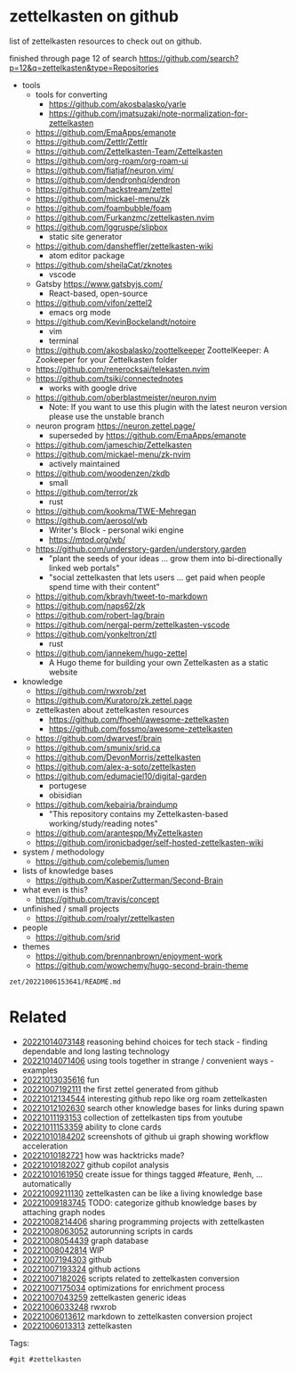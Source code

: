 # zettelkasten on github

list of zettelkasten resources to check out on github.

finished through page 12 of search https://github.com/search?p=12&q=zettelkasten&type=Repositories

- tools
    - tools for converting
        - https://github.com/akosbalasko/yarle
        - https://github.com/jmatsuzaki/note-normalization-for-zettelkasten
    - https://github.com/EmaApps/emanote
    - https://github.com/Zettlr/Zettlr
    - https://github.com/Zettelkasten-Team/Zettelkasten
    - https://github.com/org-roam/org-roam-ui
    - https://github.com/fiatjaf/neuron.vim/
    - https://github.com/dendronhq/dendron
    - https://github.com/hackstream/zettel
    - https://github.com/mickael-menu/zk
    - https://github.com/foambubble/foam
    - https://github.com/Furkanzmc/zettelkasten.nvim
    - https://github.com/lggruspe/slipbox
        - static site generator
    - https://github.com/dansheffler/zettelkasten-wiki
        - atom editor package
    - https://github.com/sheilaCat/zknotes
        - vscode
    - Gatsby https://www.gatsbyjs.com/
        - React-based, open-source
    - https://github.com/vifon/zettel2
        - emacs org mode
    - https://github.com/KevinBockelandt/notoire
        - vim
        - terminal
    - https://github.com/akosbalasko/zoottelkeeper ZoottelKeeper: A Zookeeper for your Zettelkasten folder
    - https://github.com/renerocksai/telekasten.nvim
    - https://github.com/tsiki/connectednotes
        - works with google drive
    - https://github.com/oberblastmeister/neuron.nvim
        - Note: If you want to use this plugin with the latest neuron version please use the unstable branch
    - neuron program https://neuron.zettel.page/
        - superseded by https://github.com/EmaApps/emanote
    - https://github.com/jameschip/Zettelkasten
    - https://github.com/mickael-menu/zk-nvim
        - actively maintained
    - https://github.com/woodenzen/zkdb
        - small
    - https://github.com/terror/zk
        - rust
    - https://github.com/kookma/TWE-Mehregan
    - https://github.com/aerosol/wb
        - Writer's Block - personal wiki engine
        - https://mtod.org/wb/
    - https://github.com/understory-garden/understory.garden
        - "plant the seeds of your ideas ... grow them into bi-directionally linked web portals"
        - "social zettelkasten that lets users ... get paid when people spend time with their content"
    - https://github.com/kbravh/tweet-to-markdown
    - https://github.com/naps62/zk
    - https://github.com/robert-lag/brain
    - https://github.com/nergal-perm/zettelkasten-vscode
    - https://github.com/yonkeltron/ztl
        - rust
    - https://github.com/jannekem/hugo-zettel
        - A Hugo theme for building your own Zettelkasten as a static website
- knowledge
    - https://github.com/rwxrob/zet
    - https://github.com/Kuratoro/zk.zettel.page
    - zettelkasten about zettelkasten resources
        - https://github.com/fhoehl/awesome-zettelkasten
        - https://github.com/fossmo/awesome-zettelkasten
    - https://github.com/dwarvesf/brain
    - https://github.com/smunix/srid.ca
    - https://github.com/DevonMorris/zettelkasten
    - https://github.com/alex-a-soto/zettelkasten
    - https://github.com/edumaciel10/digital-garden
        - portugese
        - obisidian
    - https://github.com/kebairia/braindump
        - "This repository contains my Zettelkasten-based working/study/reading notes"
    - https://github.com/arantespp/MyZettelkasten
    - https://github.com/ironicbadger/self-hosted-zettelkasten-wiki
- system / methodology
    - https://github.com/colebemis/lumen
- lists of knowledge bases
    - https://github.com/KasperZutterman/Second-Brain
- what even is this?
    - https://github.com/travis/concept
- unfinished / small projects
    - https://github.com/roalyr/zettelkasten
- people
    - https://github.com/srid
- themes
    - https://github.com/brennanbrown/enjoyment-work
    - https://github.com/wowchemy/hugo-second-brain-theme

` zet/20221006153641/README.md `

# Related

- [20221014073148](/zet/20221014073148/README.md) reasoning behind choices for tech stack - finding dependable and long lasting technology
- [20221014071406](/zet/20221014071406/README.md) using tools together in strange / convenient ways - examples
- [20221013035616](/zet/20221013035616/README.md) fun
- [20221007192111](/zet/20221007192111/README.md) the first zettel generated from github
- [20221012134544](/zet/20221012134544/README.md) interesting github repo like org roam zettelkasten
- [20221012102630](/zet/20221012102630/README.md) search other knowledge bases for links during spawn
- [20221011193153](/zet/20221011193153/README.md) collection of zettelkasten tips from youtube
- [20221011153359](/zet/20221011153359/README.md) ability to clone cards
- [20221010184202](/zet/20221010184202/README.md) screenshots of github ui graph showing workflow acceleration
- [20221010182721](/zet/20221010182721/README.md) how was hacktricks made?
- [20221010182027](/zet/20221010182027/README.md) github copilot analysis
- [20221010161950](/zet/20221010161950/README.md) create issue for things tagged #feature, #enh, ... automatically
- [20221009211130](/zet/20221009211130/README.md) zettelkasten can be like a living knowledge base
- [20221009183745](/zet/20221009183745/README.md) TODO: categorize github knowledge bases by attaching graph nodes
- [20221008214406](/zet/20221008214406/README.md) sharing programming projects with zettelkasten
- [20221008063052](/zet/20221008063052/README.md) autorunning scripts in cards
- [20221008054439](/zet/20221008054439/README.md) graph database
- [20221008042814](/zet/20221008042814/README.md) WIP
- [20221007194303](/zet/20221007194303/README.md) github
- [20221007193324](/zet/20221007193324/README.md) github actions
- [20221007182026](/zet/20221007182026/README.md) scripts related to zettelkasten conversion
- [20221007175034](/zet/20221007175034/README.md) optimizations for enrichment process
- [20221007043259](/zet/20221007043259/README.md) zettelkasten generic ideas
- [20221006033248](/zet/20221006033248/README.md) rwxrob
- [20221006013612](/zet/20221006013612/README.md) markdown to zettelkasten conversion project
- [20221006013313](/zet/20221006013313/README.md) zettelkasten

Tags:

    #git #zettelkasten

